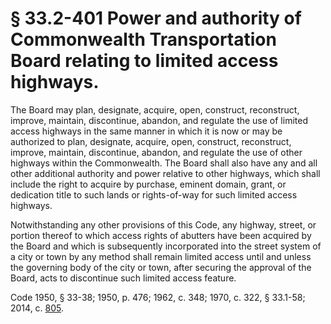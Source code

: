 # § 33.2-401 Power and authority of Commonwealth Transportation Board relating to limited access highways.

<p>The Board may plan, designate, acquire, open, construct, reconstruct, improve, maintain, discontinue, abandon, and regulate the use of limited access highways in the same manner in which it is now or may be authorized to plan, designate, acquire, open, construct, reconstruct, improve, maintain, discontinue, abandon, and regulate the use of other highways within the Commonwealth. The Board shall also have any and all other additional authority and power relative to other highways, which shall include the right to acquire by purchase, eminent domain, grant, or dedication title to such lands or rights-of-way for such limited access highways.</p><p>Notwithstanding any other provisions of this Code, any highway, street, or portion thereof to which access rights of abutters have been acquired by the Board and which is subsequently incorporated into the street system of a city or town by any method shall remain limited access until and unless the governing body of the city or town, after securing the approval of the Board, acts to discontinue such limited access feature.</p><p>Code 1950, § 33-38; 1950, p. 476; 1962, c. 348; 1970, c. 322, § 33.1-58; 2014, c. <a href='http://lis.virginia.gov/cgi-bin/legp604.exe?141+ful+CHAP0805'>805</a>.</p>